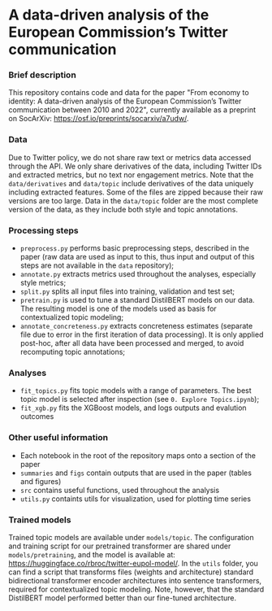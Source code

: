# A data-driven analysis of the European Commission’s Twitter communication


### Brief description
This repository contains code and data for the paper "From economy to identity: A data-driven analysis of the European Commission’s Twitter communication between 2010 and 2022", currently available as a preprint on SocArXiv: https://osf.io/preprints/socarxiv/a7udw/.

### Data
Due to Twitter policy, we do not share raw text or metrics data accessed through the API. We only share derivatives of the data, including Twitter IDs and extracted metrics, but no text nor engagement metrics. Note that the `data/derivatives` and `data/topic` include derivatives of the data uniquely including extracted features. Some of the files are zipped because their raw versions are too large. Data in the `data/topic` folder are the most complete version of the data, as they include both style and topic annotations.

### Processing steps
- `preprocess.py` performs basic preprocessing steps, described in the paper (raw data are used as input to this, thus input and output of this steps are not available in the `data` repository);
- `annotate.py` extracts metrics used throughout the analyses, especially style metrics;
- `split.py` splits all input files into training, validation and test set;
- `pretrain.py` is used to tune a standard DistilBERT models on our data. The resulting model is one of the models used as basis for contextualized topic modeling;
- `annotate_concreteness.py` extracts concreteness estimates (separate file due to error in the first iteration of data processing). It is only applied post-hoc, after all data have been processed and merged, to avoid recomputing topic annotations;

### Analyses
- `fit_topics.py` fits topic models with a range of parameters. The best topic model is selected after inspection (see `0. Explore Topics.ipynb`);
- `fit_xgb.py` fits the XGBoost models, and logs outputs and evalution outcomes

### Other useful information
- Each notebook in the root of the repository maps onto a section of the paper
- `summaries` and `figs` contain outputs that are used in the paper (tables and figures)
- `src` contains useful functions, used throughout the analysis
- `utils.py` containts utils for visualization, used for plotting time series

### Trained models
Trained topic models are available under `models/topic`. The configuration and training script for our pretrained transformer are shared under `models/pretraining`, and the model is available at: https://huggingface.co/rbroc/twitter-eupol-model/. In the `utils` folder, you can find a script that transforms files (weights and architecture) standard bidirectional transformer encoder architectures into sentence transformers, required for contextualized topic modeling. Note, however, that the standard DistilBERT model performed better than our fine-tuned architecture.
